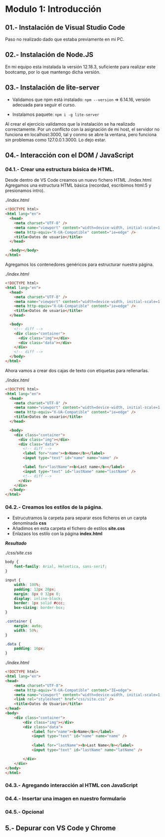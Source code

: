 # Modulo 1: Introducción 

## 01.- Instalación de Visual Studio Code
Paso no realizado dado que estaba previamente en mi PC.

## 02.- Instalación de Node.JS
En mi equipo esta instalada la versión 12.18.3, suficiente para realizar este bootcamp, por lo que mantengo dicha versión.

## 03.- Instalación de lite-server

* Validamos que npm está instalado: ```npm --version``` => 6.14.16, versión adecuada para seguir el curso.

* Instalamos paquete:  ```npm i -g lite-server```

Al crear el ejercicio validamos que la instalación se ha realizado correctamente.
Por un conflicto con la asignación de mi host, el servidor no funciona en localhost:3000, tal y conmo se abre la ventana, pero funciona sin problemas como 127.0.0.1:3000. Lo dejo estar.

## 04.- Interacción con el DOM / JavaScript

### 04.1.- Crear una estructura básica de HTML.

Desde dentro de VS Code creamos un nuevo fichero HTML ./index.html
Agregamos una estructura HTML básica (recordad, escribimos html:5 y presionamos intro).

*./index.html*

```html
<!DOCTYPE html>
<html lang="en">
  <head>
    <meta charset="UTF-8" />
    <meta name="viewport" content="width=device-width, initial-scale=1.0" />
    <meta http-equiv="X-UA-Compatible" content="ie=edge" />
    <title>Datos de usuario</title>
  </head>

  <body></body>
</html>
```

Agregamos los contenedores genéricos para estructurar nuestra página.

*./index.html*
```html 
<!DOCTYPE html>
<html lang="en">
  <head>
    <meta charset="UTF-8" />
    <meta name="viewport" content="width=device-width, initial-scale=1.0" />
    <meta http-equiv="X-UA-Compatible" content="ie=edge" />
    <title>Datos de usuario</title>
  </head>

  <body>
    <!-- diff -->
    <div class="container">
      <div class="img"></div>
      <div class="data"></div>
    </div>
    <!-- diff -->
  </body>
</html>
```

Ahora vamos a crear dos cajas de texto con etiquetas para rellenarlas.

*./index.html*
```html
<!DOCTYPE html>
<html lang="en">
  <head>
    <meta charset="UTF-8" />
    <meta name="viewport" content="width=device-width, initial-scale=1.0" />
    <meta http-equiv="X-UA-Compatible" content="ie=edge" />
    <title>Datos de usuario</title>
  </head>

  <body>
    <div class="container">
      <div class="img"></div>
      <div class="data">
        <!-- diff -->
        <label for="name"><b>Name</b></label>
        <input type="text" id="name" name="name" />

        <label for="lastName"><b>Last name</b></label>
        <input type="text" id="lastName" name="lastName" />
        <!-- diff -->
      </div>
    </div>
  </body>
</html>

```
### 04.2.- Creamos los estilos de la página.

* Estrucutramos la carpeta para separar esos ficheros en un carpta denominada **css**
* Añadimos en esta carpeta el fichero de estilos **site.css**
* Enlazaos los estilo con la página **index.html**

***Resultado***

*./css/site.css*

```css
body {
    font-family: Arial, Helvetica, sans-serif;
}

input {
    width: 100%;
    padding: 12px 20px;
    margin: 8px 0 32px 0;
    display: inline-block;
    border: 1px solid #ccc;
    box-sizing: border-box;
}

.container {
    margin: auto;
    width: 50%;
}

.data {
    padding: 16px;
}

```

*./index.html*
```html
<!DOCTYPE html>
<html lang="en">
<head>
    <meta charset="UTF-8">
    <meta http-equiv="X-UA-Compatible" content="IE=edge">
    <meta name="viewport" content="width=device-width, initial-scale=1.0">
    <link rel="stylesheet" href="css/site.css" />
    <title>Datos de Usuario</title>
</head>
<body>
    <div class="container">
        <div class="img"></div>
        <div class="data">
            <label for="name"><b>Name</b></label>
            <input type="text" id="name" name="name" />
            
            <label for="lastName"><b>Last Name</b></label>
            <input type="text" id="lastName" name="latName" />

        </div>
    </div>
</body>
</html>
```

### 04.3.- Agregando interacción al HTML con JavaScript

### 04.4.- Insertar una imagen en nuestro formulario

### 04.5.- Opcional

## 5.- Depurar con VS Code y Chrome